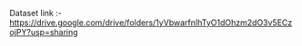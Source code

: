 Dataset link :- https://drive.google.com/drive/folders/1yVbwarfnIhTyO1dOhzm2dO3v5ECzojPY?usp=sharing
